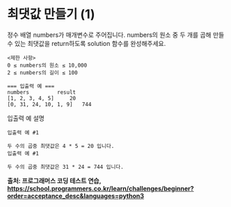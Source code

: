 # 최댓값 만들기 (1)

<p>
정수 배열 numbers가 매개변수로 주어집니다. numbers의 원소 중 두 개를 곱해 만들 수 있는 최댓값을 return하도록 solution 함수를 완성해주세요.
</p>

```
<제한 사항>
0 ≤ numbers의 원소 ≤ 10,000
2 ≤ numbers의 길이 ≤ 100

=== 입출력 예 ===
numbers			result
[1, 2, 3, 4, 5]		20
[0, 31, 24, 10, 1, 9]	744
```

<p>입출력 예 설명</p>

```
입출력 예 #1

두 수의 곱중 최댓값은 4 * 5 = 20 입니다.
입출력 예 #1

두 수의 곱중 최댓값은 31 * 24 = 744 입니다.
```

<strong> 출처: 프로그래머스 코딩 테스트 연습, https://school.programmers.co.kr/learn/challenges/beginner?order=acceptance_desc&languages=python3</strong>

